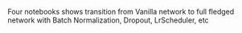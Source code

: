 Four notebooks shows transition from Vanilla network to full fledged network with Batch Normalization, Dropout, LrScheduler, etc
